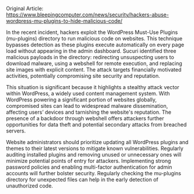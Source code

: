 Original Article: https://www.bleepingcomputer.com/news/security/hackers-abuse-wordpress-mu-plugins-to-hide-malicious-code/

In the recent incident, hackers exploit the WordPress Must-Use Plugins (mu-plugins) directory to run malicious code on websites. This technique bypasses detection as these plugins execute automatically on every page load without appearing in the admin dashboard. Sucuri identified three malicious payloads in the directory: redirecting unsuspecting users to download malware, using a webshell for remote execution, and replacing site images with explicit content. The attack targets financially motivated activities, potentially compromising site security and reputation.

This situation is significant because it highlights a stealthy attack vector within WordPress, a widely used content management system. With WordPress powering a significant portion of websites globally, compromised sites can lead to widespread malware dissemination, affecting users’ devices and tarnishing the website's reputation. The presence of a backdoor through webshell offers attackers further opportunities for data theft and potential secondary attacks from breached servers.

Website administrators should prioritize updating all WordPress plugins and themes to their latest versions to mitigate known vulnerabilities. Regularly auditing installed plugins and removing unused or unnecessary ones will minimize potential points of entry for attackers. Implementing strong password policies and enabling multi-factor authentication for admin accounts will further bolster security. Regularly checking the mu-plugins directory for unexpected files can help in the early detection of unauthorized code.